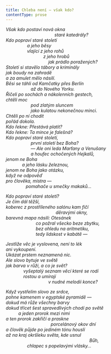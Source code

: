 ```yaml
---
title: Chleba není — však kdo?
contentType: prose
---
```


_Však kdo postaví nová okna  
                                       staré katedrály?  
Kdo popraví staré století  
                 a jeho běsy  
                 vlající z jeho rohů  
                              z jeho hrobů  
                                  jak prádlo poražených?  
Století si stavělo tábory a kriminály  
jak boudy na zahradě  
a za amulet mělo násilí.  
Běsi se táhli od Kamčatky přes Berlín  
                    až do Nového Yorku.  
Řičeli po sochách a nákolenních gestech,  
chtěli moc  
                    pod zlatým sluncem  
                    jako kulatou nekonečnou minci.  
Chtěli po ní chodit  
pořád dokola.  
Kdo řekne: Přestává platit?  
Kdo řekne: Ta mince je falešná?  
Kdo popraví staré století,  
                    první století bez Boha?  
                    — Ale oni leda Marťany a Venušany  
                    a houfec ochočených Hejkalů,  
jenom ne Boha  
             a jeho lásku železnou,  
jenom ne Boha jako otázku,  
když ne odpověď  
pro člověka, mistra —  
                pomahače u smečky makaků…_

_Kdo popraví staré století?  
Je čím dál těžší,  
koberec z prostříleného salónu kam fičí  
                                        děravými okny,  
barevná mapa násilí: Otesánek  
                        co požral všecko beze zbytku,  
                        bez ohledu na aritmetiku,  
                        tedy lidskost v kabátě —_

_Jestliže věc je vyslovena, není to lék  
ani vykoupení.  
Ukázat prstem neznamená nic.  
Ale slovo bytuje ve světě  
jak barva v růži, a co je svět?  
              vyšeptalý seznam věcí které se rodí  
              rostou a umírají  
                                  v nudné melodii konce?_

_Když vystřelím slovo ze srdce,  
pohne kamenem v egyptské pyramidě —  
dokud má růže všechny barvy  
dokud třicet šest spravedlivých chodí po světě  
          a jeden prorok mezi nimi  
a ten prorok zakřičí a praskne  
                                    porcelánový okov dní  
a člověk půjde po jediném tónu houslí  
až na kraj okršleku světa, kde usnul  
                                                                   Bůh,  
                 chlapec s popelavými vlásky…_
